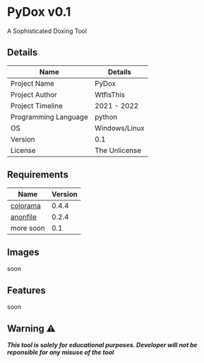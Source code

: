 # PyDox v0.1
A Sophisticated Doxing Tool
## Details
| Name | Details |
| ------ | ------ |
| Project Name | PyDox |
| Project Author | WtfIsThis |
| Project Timeline | 2021 - 2022 |
| Programming Language | python |
| OS | Windows/Linux |
| Version | 0.1 |
| License | The Unlicense |

## Requirements
| Name | Version |
| ------ | ------ |
| [colorama](https://pypi.org/project/colorama/) | 0.4.4 |
| [anonfile](https://pypi.org/project/anonfile/) | 0.2.4 |
| more soon | 0.1 |
## Images
soon
## Features
soon
## Warning ⚠️
***This tool is solely for educational purposes. Developer will not be reponsible for any misuse of the tool***
